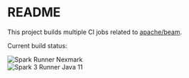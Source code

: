 # README

This project builds multiple CI jobs related to [apache/beam](https://github.com/apache/beam).

Current build status:

![Spark Runner Nexmark](https://github.com/iemejia/ci-beam/workflows/Spark%20Runner%20Nexmark/badge.svg)<br/>
![Spark 3 Runner Java 11](https://github.com/iemejia/ci-beam/workflows/Spark%203%20Runner%20Java%2011/badge.svg)
